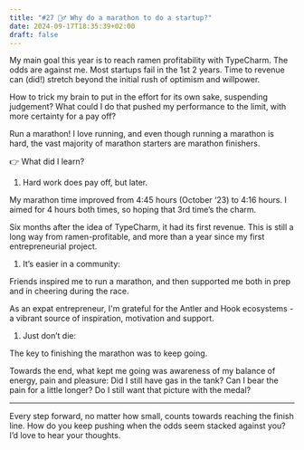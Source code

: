 ```yaml
---
title: "#27 🤷‍♂️ Why do a marathon to do a startup?"
date: 2024-09-17T18:35:39+02:00
draft: false
---
```


My main goal this year is to reach ramen profitability with TypeCharm. The odds are against me. Most startups fail in the 1st 2 years. Time to revenue can (did!) stretch beyond the initial rush of optimism and willpower.

How to trick my brain to put in the effort for its own sake, suspending judgement? What could I do that pushed my performance to the limit, with more certainty for a pay off?

Run a marathon! I love running, and even though running a marathon is hard, the vast majority of marathon starters are marathon finishers.

👉 What did I learn?

1. Hard work does pay off, but later.

My marathon time improved from 4:45 hours (October ‘23) to 4:16 hours. I aimed for 4 hours both times, so hoping that 3rd time’s the charm.

Six months after the idea of TypeCharm, it had its first revenue. This is still a long way from ramen-profitable, and more than a year since my first entrepreneurial project.

1. It’s easier in a community:

Friends inspired me to run a marathon, and then supported me both in prep and in cheering during the race.

As an expat entrepreneur, I'm grateful for the Antler and Hook ecosystems - a vibrant source of inspiration, motivation and support.

1. Just don’t die:

The key to finishing the marathon was to keep going.

Towards the end, what kept me going was awareness of my balance of energy, pain and pleasure: Did I still have gas in the tank? Can I bear the pain for a little longer? Do I still want that picture with the medal?

---

Every step forward, no matter how small, counts towards reaching the finish line. How do you keep pushing when the odds seem stacked against you? I’d love to hear your thoughts.